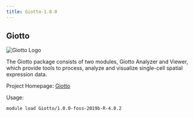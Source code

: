 ```yaml
---
title: Giotto-1.0.0
---
```


## Giotto
![Giotto Logo](/assets/images/logos/Giotto.png)

The Giotto package consists of two modules, Giotto Analyzer and Viewer, which provide tools to process, analyze and visualize single-cell spatial expression data.

Project Homepage: [Giotto](https://rubd.github.io/Giotto_site/)

Usage:
```
module load Giotto/1.0.0-foss-2019b-R-4.0.2
```
